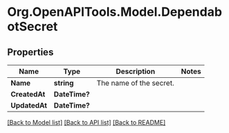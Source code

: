 # Org.OpenAPITools.Model.DependabotSecret

## Properties

Name | Type | Description | Notes
------------ | ------------- | ------------- | -------------
**Name** | **string** | The name of the secret. | 
**CreatedAt** | **DateTime?** |  | 
**UpdatedAt** | **DateTime?** |  | 

[[Back to Model list]](../README.md#documentation-for-models) [[Back to API list]](../README.md#documentation-for-api-endpoints) [[Back to README]](../README.md)

